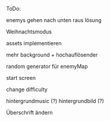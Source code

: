 ToDo:

enemys gehen nach unten raus lösung

Weihnachtsmodus


assets implementieren

mehr background + hochauflösender

random generator für enemyMap


start screen

change difficulty

hintergrundmusic (?) hintergrundbild (?)

Überschrift ändern

